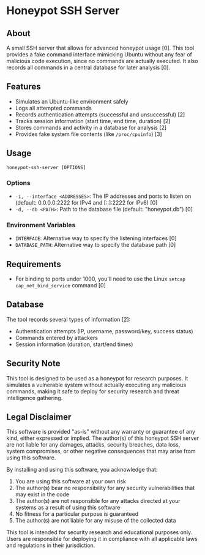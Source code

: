 # Honeypot SSH Server

## About

A small SSH server that allows for advanced honeypot usage [0]. This tool provides a fake command interface mimicking Ubuntu without any fear of malicious code execution, since no commands are actually executed. It also records all commands in a central database for later analysis [0].

## Features

- Simulates an Ubuntu-like environment safely
- Logs all attempted commands
- Records authentication attempts (successful and unsuccessful) [2]
- Tracks session information (start time, end time, duration) [2]
- Stores commands and activity in a database for analysis [2]
- Provides fake system file contents (like `/proc/cpuinfo`) [3]

## Usage

```
honeypot-ssh-server [OPTIONS]
```

### Options

- `-i, --interface <ADDRESSES>`: The IP addresses and ports to listen on (default: 0.0.0.0:2222 for IPv4 and [::]:2222 for IPv6) [0]
- `-d, --db <PATH>`: Path to the database file (default: "honeypot.db") [0]

### Environment Variables

- `INTERFACE`: Alternative way to specify the listening interfaces [0]
- `DATABASE_PATH`: Alternative way to specify the database path [0]

## Requirements

- For binding to ports under 1000, you'll need to use the Linux `setcap cap_net_bind_service` command [0]

## Database

The tool records several types of information [2]:
- Authentication attempts (IP, username, password/key, success status)
- Commands entered by attackers
- Session information (duration, start/end times)

## Security Note

This tool is designed to be used as a honeypot for research purposes. It simulates a vulnerable system without actually executing any malicious commands, making it safe to deploy for security research and threat intelligence gathering.

## Legal Disclaimer

This software is provided "as-is" without any warranty or guarantee of any kind, either expressed or implied. The author(s) of this honeypot SSH server are not liable for any damages, attacks, security breaches, data loss, system compromises, or other negative consequences that may arise from using this software.

By installing and using this software, you acknowledge that:

1. You are using this software at your own risk
2. The author(s) bear no responsibility for any security vulnerabilities that may exist in the code
3. The author(s) are not responsible for any attacks directed at your systems as a result of using this software
4. No fitness for a particular purpose is guaranteed
5. The author(s) are not liable for any misuse of the collected data

This tool is intended for security research and educational purposes only. Users are responsible for deploying it in compliance with all applicable laws and regulations in their jurisdiction.